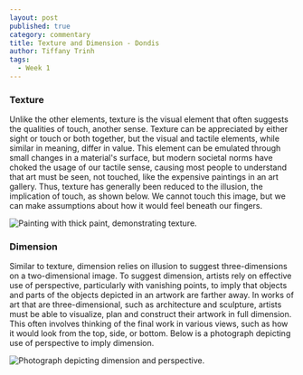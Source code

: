 ```yaml
---
layout: post
published: true
category: commentary
title: Texture and Dimension - Dondis
author: Tiffany Trinh
tags:
  - Week 1
---
```

### Texture
Unlike the other elements, texture is the visual element that often suggests the qualities of touch, another sense. Texture can be appreciated by either sight or touch or both together, but the visual and tactile elements, while similar in meaning, differ in value. This element can be emulated through small changes in a material's surface, but modern societal norms have choked the usage of our tactile sense, causing most people to understand that art must be seen, not touched, like the expensive paintings in an art gallery. Thus, texture has generally been reduced to the illusion, the implication of touch, as shown below. We cannot touch this image, but we can make assumptions about how it would feel beneath our fingers.

![Painting with thick paint, demonstrating texture.](https://emptyeasel.com/wp-content/uploads/2007/10/textureoncanvas.jpg)

### Dimension
Similar to texture, dimension relies on illusion to suggest three-dimensions on a two-dimensional image. To suggest dimension, artists rely on effective use of perspective, particularly with vanishing points, to imply that objects and parts of the objects depicted in an artwork are farther away. In works of art that are three-dimensional, such as architecture and sculpture, artists must be able to visualize, plan and construct their artwork in full dimension. This often involves thinking of the final work in various views, such as how it would look from the top, side, or bottom. Below is a photograph depicting use of perspective to imply dimension.

![Photograph depicting dimension and perspective.](https://i1.wp.com/digital-photography-school.com/wp-content/uploads/2016/11/depth-photos-composition-9.jpg?resize=750%2C500&ssl=1)
